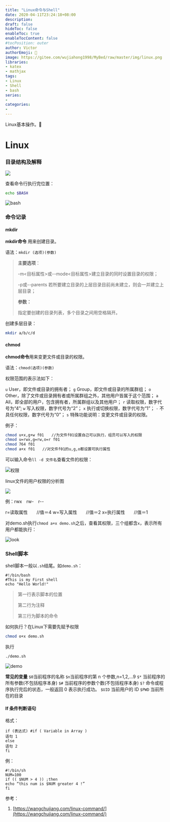 ```yaml
---
title: "Linux命令与Shell"
date: 2020-04-11T23:24:18+08:00
description:
draft: false
hideToc: false
enableToc: true
enableTocContent: false
#tocPosition: outer
author: Victor
authorEmoji: 👻
image: https://gitee.com/wujiahong1998/MyBed/raw/master/img/linux.png
libraries:
- katex
- mathjax
tags:
- Linux
- Shell
- bash
series:
-
categories:
-
---
```






Linux基本操作。:cowboy_hat_face:

<!--more-->

# Linux

### 目录结构及解释

![](https://gitee.com/wujiahong1998/MyBed/raw/master/img/Linux.svg)



查看命令行执行完位置：

```bash
echo $BASH
```

![bash](https://gitee.com/wujiahong1998/MyBed/raw/master/img/image-20200411215647700.png)



### 命令记录

#### mkdir

**mkdir命令** 用来创建目录。

语法：`mkdir (选项)(参数)`

> **主要选项**：
>
> -m<目标属性>或--mode<目标属性>建立目录的同时设置目录的权限；
>
>  -p或--parents 若所要建立目录的上层目录目前尚未建立，则会一并建立上层目录；
>
> **参数：**
>
> 指定要创建的目录列表，多个目录之间用空格隔开。

创建多层目录：

```bash
mkdir a/b/c/d
```

#### chmod

**chmod命令**用来变更文件或目录的权限。

语法：`chmod(选项)(参数)`

权限范围的表示法如下：

`u` User，即文件或目录的拥有者；
`g` Group，即文件或目录的所属群组；
`o` Other，除了文件或目录拥有者或所属群组之外，其他用户皆属于这个范围；
`a` All，即全部的用户，包含拥有者，所属群组以及其他用户；
`r` 读取权限，数字代号为“4”;
`w` 写入权限，数字代号为“2”；
`x` 执行或切换权限，数字代号为“1”；
`-` 不具任何权限，数字代号为“0”；
`s` 特殊功能说明：变更文件或目录的权限。

例子：

```bash
chmod u+x,g+w f01　　//为文件f01设置自己可以执行，组员可以写入的权限
chmod u=rwx,g=rw,o=r f01
chmod 764 f01
chmod a+x f01　　//对文件f01的u,g,o都设置可执行属性
```

可以输入命令`ll -d 文件名`查看文件的权限：

![权限](https://gitee.com/wujiahong1998/MyBed/raw/master/img/image-20200411223232940.png)

linux文件的用户权限的分析图

![](https://gitee.com/wujiahong1998/MyBed/raw/master/img/20200411221535.png)

例：rwx　rw-　r--

r=读取属性　　//值＝4
w=写入属性　　//值＝2
x=执行属性　　//值＝1

对demo.sh执行`chmod a+x demo.sh`之后，查看其权限，三个组都含`x`，表示所有用户都能执行：

![look](https://gitee.com/wujiahong1998/MyBed/raw/master/img/image-20200411223434051.png)

### Shell脚本

shell脚本一般以`.sh`结尾。如`demo.sh`：

```shell
#!/bin/bash
#This is my First shell
echo "Hello World!"
```

> 第一行表示脚本的位置
>
> 第二行为注释
>
> 第三行为脚本的命令

如何执行？在Linux下需要先赋予权限

```bash
chmod o+x demo.sh
```

执行

```bash
./demo.sh
```

![demo](https://gitee.com/wujiahong1998/MyBed/raw/master/img/20200411220829.png)

**常见的变量**
`$0`当前程序的名称
`$n`当前程序的第 n 个参数,n=1,2,…9
`$*` 当前程序的所有参数(不包括程序本身)
`$#` 当前程序的参数个数(不包括程序本身)
`$?` 命令或程序执行完后的状态，一般返回 0 表示执行成功。
`$UID` 当前用户的 ID
`$PWD` 当前所在的目录

#### If 条件判断语句

格式：

```shell
if (表达式) #if ( Variable in Array )
语句 1
else
语句 2
fi
```

例：

```shell
#!/bin/sh
NUM=100
if (( $NUM > 4 )) ;then
echo “this num is $NUM greater 4 !”
fi
```



参考：

1. [https://wangchujiang.com/linux-command/](https://wangchujiang.com/linux-command/)


